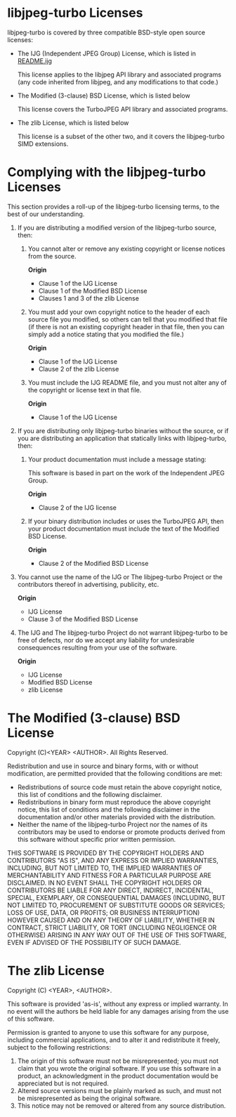 libjpeg-turbo Licenses
======================

libjpeg-turbo is covered by three compatible BSD-style open source licenses:

- The IJG (Independent JPEG Group) License, which is listed in
  [README.ijg](README.ijg)

  This license applies to the libjpeg API library and associated programs
  (any code inherited from libjpeg, and any modifications to that code.)

- The Modified (3-clause) BSD License, which is listed below

  This license covers the TurboJPEG API library and associated programs.

- The zlib License, which is listed below

  This license is a subset of the other two, and it covers the libjpeg-turbo SIMD extensions.

Complying with the libjpeg-turbo Licenses
=========================================

This section provides a roll-up of the libjpeg-turbo licensing terms, to the best of our
understanding.

1. If you are distributing a modified version of the libjpeg-turbo source, then:

    1. You cannot alter or remove any existing copyright or license notices from the source.

       **Origin**
        - Clause 1 of the IJG License
        - Clause 1 of the Modified BSD License
        - Clauses 1 and 3 of the zlib License

    2. You must add your own copyright notice to the header of each source file you modified, so
       others can tell that you modified that file (if there is not an existing copyright header in
       that file, then you can simply add a notice stating that you modified the file.)

       **Origin**
        - Clause 1 of the IJG License
        - Clause 2 of the zlib License

    3. You must include the IJG README file, and you must not alter any of the copyright or license
       text in that file.

       **Origin**
        - Clause 1 of the IJG License

2. If you are distributing only libjpeg-turbo binaries without the source, or if you are
   distributing an application that statically links with libjpeg-turbo, then:

    1. Your product documentation must include a message stating:

       This software is based in part on the work of the Independent JPEG Group.

       **Origin**
        - Clause 2 of the IJG license

    2. If your binary distribution includes or uses the TurboJPEG API, then your product
       documentation must include the text of the Modified BSD License.

       **Origin**
        - Clause 2 of the Modified BSD License

3. You cannot use the name of the IJG or The libjpeg-turbo Project or the contributors thereof in
   advertising, publicity, etc.

   **Origin**
    - IJG License
    - Clause 3 of the Modified BSD License

4. The IJG and The libjpeg-turbo Project do not warrant libjpeg-turbo to be free of defects, nor do
   we accept any liability for undesirable consequences resulting from your use of the software.

   **Origin**
    - IJG License
    - Modified BSD License
    - zlib License

The Modified (3-clause) BSD License
===================================

Copyright (C)\<YEAR\> \<AUTHOR\>. All Rights Reserved.

Redistribution and use in source and binary forms, with or without modification, are permitted
provided that the following conditions are met:

- Redistributions of source code must retain the above copyright notice, this list of conditions and
  the following disclaimer.
- Redistributions in binary form must reproduce the above copyright notice, this list of conditions
  and the following disclaimer in the documentation and/or other materials provided with the
  distribution.
- Neither the name of the libjpeg-turbo Project nor the names of its contributors may be used to
  endorse or promote products derived from this software without specific prior written permission.

THIS SOFTWARE IS PROVIDED BY THE COPYRIGHT HOLDERS AND CONTRIBUTORS "AS IS", AND ANY EXPRESS OR
IMPLIED WARRANTIES, INCLUDING, BUT NOT LIMITED TO, THE IMPLIED WARRANTIES OF MERCHANTABILITY AND
FITNESS FOR A PARTICULAR PURPOSE ARE DISCLAIMED. IN NO EVENT SHALL THE COPYRIGHT HOLDERS OR
CONTRIBUTORS BE LIABLE FOR ANY DIRECT, INDIRECT, INCIDENTAL, SPECIAL, EXEMPLARY, OR CONSEQUENTIAL
DAMAGES (INCLUDING, BUT NOT LIMITED TO, PROCUREMENT OF SUBSTITUTE GOODS OR SERVICES; LOSS OF USE,
DATA, OR PROFITS; OR BUSINESS INTERRUPTION) HOWEVER CAUSED AND ON ANY THEORY OF LIABILITY, WHETHER
IN CONTRACT, STRICT LIABILITY, OR TORT (INCLUDING NEGLIGENCE OR OTHERWISE)
ARISING IN ANY WAY OUT OF THE USE OF THIS SOFTWARE, EVEN IF ADVISED OF THE POSSIBILITY OF SUCH
DAMAGE.


The zlib License
================

Copyright (C) \<YEAR\>, \<AUTHOR\>.

This software is provided 'as-is', without any express or implied warranty. In no event will the
authors be held liable for any damages arising from the use of this software.

Permission is granted to anyone to use this software for any purpose, including commercial
applications, and to alter it and redistribute it freely, subject to the following restrictions:

1. The origin of this software must not be misrepresented; you must not claim that you wrote the
   original software. If you use this software in a product, an acknowledgment in the product
   documentation would be appreciated but is not required.
2. Altered source versions must be plainly marked as such, and must not be misrepresented as being
   the original software.
3. This notice may not be removed or altered from any source distribution.

